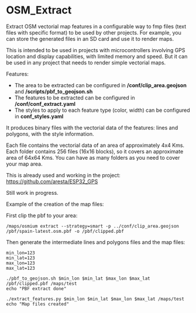 # OSM_Extract
Extract OSM vectorial map features in a configurable way to fmp files (text files with specific format) to be used by other projects.  For example, you can store the generated files in an SD card and use it to render maps.

This is intended to be used in projects with microcontrollers involving GPS location and display capabilities, with limited memory and speed. But it can be used in any project that needs to render simple vectorial maps.

Features:
- The area to be extracted can be configured in **/conf/clip_area.geojson** and **/scripts/pbf_to_geojson.sh**
- The features to be extracted can be configured in **/conf/conf_extract.yaml**
- The styles to apply to each feature type (color, width) can be configured in **conf_styles.yaml**

It produces binary files with the vectorial data of the features: lines and polygons, with the style information.

Each file contains the vectorial data of an area of approximately 4x4 Kms. Each folder contains 256 files (16x16 blocks), so it covers an approximate area of 64x64 Kms.  You can have as many folders as you need to cover your map area.

This is already used and working in the project: https://github.com/aresta/ESP32_GPS

Still work in progress.

Example of the creation of the map files:

First clip the pbf to your area:

```
/maps/osmium extract --strategy=smart -p ../conf/clip_area.geojson /pbf/spain-latest.osm.pbf -o /pbf/clipped.pbf
```

Then generate the intermediate lines and polygons files and the map files:
```
min_lon=123
min_lat=123
max_lon=123
max_lat=123

./pbf_to_geojson.sh $min_lon $min_lat $max_lon $max_lat /pbf/clipped.pbf /maps/test
echo "PBF extract done"

./extract_features.py $min_lon $min_lat $max_lon $max_lat /maps/test
echo "Map files created"
```


